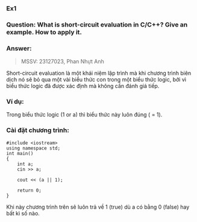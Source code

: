 ### Ex1
### Question: What is short-circuit evaluation in C/C++? Give an example. How to apply it.
### Answer:
> MSSV: 23127023, Phan Nhựt Anh

Short-circuit evaluation là một khái niệm lập trình mà khi chương trình biên dịch nó sẽ bỏ qua một vài biểu thức con trong một biểu thức logic, bởi vì biểu thức logic đã được xác định mà không cần đánh giá tiếp. 
### Ví dụ: 
Trong biểu thức logic (1 or a) thì biểu thức này luôn đúng ( = 1).

### Cài đặt chương trình:

```
#include <iostream>
using namespace std;
int main()
{
    int a;
    cin >> a;

    cout << (a || 1);

    return 0;
}
```
Khi này chương trình trên sẽ luôn trả về 1 (true) dù a có bằng 0 (false) hay bất kì số nào.